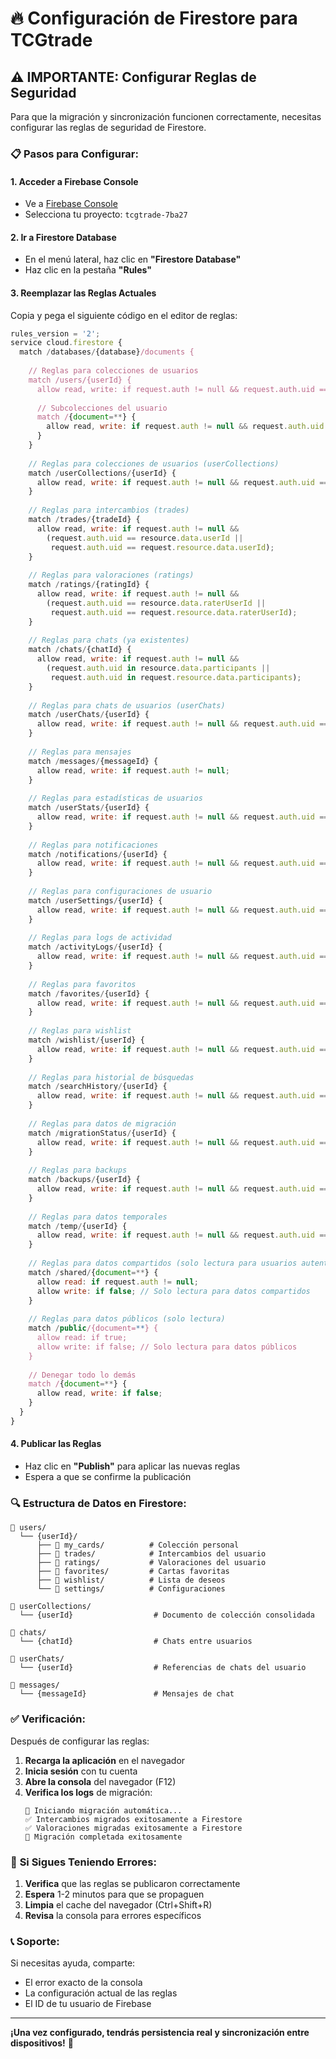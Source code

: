 # 🔥 Configuración de Firestore para TCGtrade

## ⚠️ IMPORTANTE: Configurar Reglas de Seguridad

Para que la migración y sincronización funcionen correctamente, necesitas configurar las reglas de seguridad de Firestore.

### 📋 Pasos para Configurar:

#### 1. **Acceder a Firebase Console**
- Ve a [Firebase Console](https://console.firebase.google.com/)
- Selecciona tu proyecto: `tcgtrade-7ba27`

#### 2. **Ir a Firestore Database**
- En el menú lateral, haz clic en **"Firestore Database"**
- Haz clic en la pestaña **"Rules"**

#### 3. **Reemplazar las Reglas Actuales**
Copia y pega el siguiente código en el editor de reglas:

```javascript
rules_version = '2';
service cloud.firestore {
  match /databases/{database}/documents {
    
    // Reglas para colecciones de usuarios
    match /users/{userId} {
      allow read, write: if request.auth != null && request.auth.uid == userId;
      
      // Subcolecciones del usuario
      match /{document=**} {
        allow read, write: if request.auth != null && request.auth.uid == userId;
      }
    }
    
    // Reglas para colecciones de usuarios (userCollections)
    match /userCollections/{userId} {
      allow read, write: if request.auth != null && request.auth.uid == userId;
    }
    
    // Reglas para intercambios (trades)
    match /trades/{tradeId} {
      allow read, write: if request.auth != null && 
        (request.auth.uid == resource.data.userId || 
         request.auth.uid == request.resource.data.userId);
    }
    
    // Reglas para valoraciones (ratings)
    match /ratings/{ratingId} {
      allow read, write: if request.auth != null && 
        (request.auth.uid == resource.data.raterUserId || 
         request.auth.uid == request.resource.data.raterUserId);
    }
    
    // Reglas para chats (ya existentes)
    match /chats/{chatId} {
      allow read, write: if request.auth != null && 
        (request.auth.uid in resource.data.participants || 
         request.auth.uid in request.resource.data.participants);
    }
    
    // Reglas para chats de usuarios (userChats)
    match /userChats/{userId} {
      allow read, write: if request.auth != null && request.auth.uid == userId;
    }
    
    // Reglas para mensajes
    match /messages/{messageId} {
      allow read, write: if request.auth != null;
    }
    
    // Reglas para estadísticas de usuarios
    match /userStats/{userId} {
      allow read, write: if request.auth != null && request.auth.uid == userId;
    }
    
    // Reglas para notificaciones
    match /notifications/{userId} {
      allow read, write: if request.auth != null && request.auth.uid == userId;
    }
    
    // Reglas para configuraciones de usuario
    match /userSettings/{userId} {
      allow read, write: if request.auth != null && request.auth.uid == userId;
    }
    
    // Reglas para logs de actividad
    match /activityLogs/{userId} {
      allow read, write: if request.auth != null && request.auth.uid == userId;
    }
    
    // Reglas para favoritos
    match /favorites/{userId} {
      allow read, write: if request.auth != null && request.auth.uid == userId;
    }
    
    // Reglas para wishlist
    match /wishlist/{userId} {
      allow read, write: if request.auth != null && request.auth.uid == userId;
    }
    
    // Reglas para historial de búsquedas
    match /searchHistory/{userId} {
      allow read, write: if request.auth != null && request.auth.uid == userId;
    }
    
    // Reglas para datos de migración
    match /migrationStatus/{userId} {
      allow read, write: if request.auth != null && request.auth.uid == userId;
    }
    
    // Reglas para backups
    match /backups/{userId} {
      allow read, write: if request.auth != null && request.auth.uid == userId;
    }
    
    // Reglas para datos temporales
    match /temp/{userId} {
      allow read, write: if request.auth != null && request.auth.uid == userId;
    }
    
    // Reglas para datos compartidos (solo lectura para usuarios autenticados)
    match /shared/{document=**} {
      allow read: if request.auth != null;
      allow write: if false; // Solo lectura para datos compartidos
    }
    
    // Reglas para datos públicos (solo lectura)
    match /public/{document=**} {
      allow read: if true;
      allow write: if false; // Solo lectura para datos públicos
    }
    
    // Denegar todo lo demás
    match /{document=**} {
      allow read, write: if false;
    }
  }
}
```

#### 4. **Publicar las Reglas**
- Haz clic en **"Publish"** para aplicar las nuevas reglas
- Espera a que se confirme la publicación

### 🔍 **Estructura de Datos en Firestore:**

```
📁 users/
  └── {userId}/
      ├── 📁 my_cards/          # Colección personal
      ├── 📁 trades/            # Intercambios del usuario
      ├── 📁 ratings/           # Valoraciones del usuario
      ├── 📁 favorites/         # Cartas favoritas
      ├── 📁 wishlist/          # Lista de deseos
      └── 📁 settings/          # Configuraciones

📁 userCollections/
  └── {userId}                  # Documento de colección consolidada

📁 chats/
  └── {chatId}                  # Chats entre usuarios

📁 userChats/
  └── {userId}                  # Referencias de chats del usuario

📁 messages/
  └── {messageId}               # Mensajes de chat
```

### ✅ **Verificación:**

Después de configurar las reglas:

1. **Recarga la aplicación** en el navegador
2. **Inicia sesión** con tu cuenta
3. **Abre la consola** del navegador (F12)
4. **Verifica los logs** de migración:
   ```
   🔄 Iniciando migración automática...
   ✅ Intercambios migrados exitosamente a Firestore
   ✅ Valoraciones migradas exitosamente a Firestore
   🎉 Migración completada exitosamente
   ```

### 🚨 **Si Sigues Teniendo Errores:**

1. **Verifica** que las reglas se publicaron correctamente
2. **Espera** 1-2 minutos para que se propaguen
3. **Limpia** el cache del navegador (Ctrl+Shift+R)
4. **Revisa** la consola para errores específicos

### 📞 **Soporte:**

Si necesitas ayuda, comparte:
- El error exacto de la consola
- La configuración actual de las reglas
- El ID de tu usuario de Firebase

---

**¡Una vez configurado, tendrás persistencia real y sincronización entre dispositivos!** 🎉
